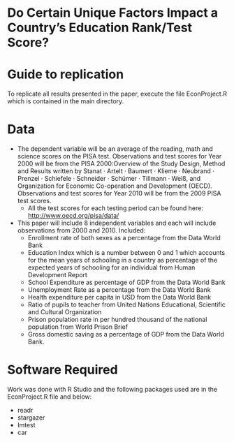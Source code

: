 # Do Certain Unique Factors Impact a Country’s Education Rank/Test Score?

# Guide to replication

To replicate all results presented in the paper, execute the file EconProject.R which is contained in the main directory.

# Data 
* The dependent variable will be an average of the reading, math and science scores on the PISA test. Observations and test scores for Year 2000 will be from the PISA 2000:Overview of the Study Design, Method and Results written by Stanat · Artelt · Baumert · Klieme · Neubrand · Prenzel · Schiefele · Schneider · Schümer · Tillmann · Weiß, and Organization for Economic Co-operation and Development (OECD). Observations and test scores for Year 2010 will be from the 2009 PISA test scores.
  * All the test scores for each testing period can be found here: http://www.oecd.org/pisa/data/
* This paper will include 8 independent variables and each will include observations from 2000 and 2010. Included: 
  * Enrollment rate of both sexes as a percentage from the Data World Bank
  * Education Index which is a number between 0 and 1 which accounts for the mean years of schooling in a country as percentage of the expected years of schooling for an individual from Human Development Report
  * School Expenditure as percentage of GDP from the Data World Bank
  * Unemployment Rate as a percentage from the Data World Bank
  * Health expenditure per capita in USD from the Data World Bank
  * Ratio of pupils to teacher from United Nations Educational, Scientific and Cultural Organization
  * Prison population rate in per hundred thousand of the national population from World Prison Brief
  * Gross domestic saving as a percentage of GDP from the Data World Bank.

# Software Required 
Work was done with R Studio and the following packages used are in the EconProject.R file and below:
* readr
* stargazer
* lmtest
* car
